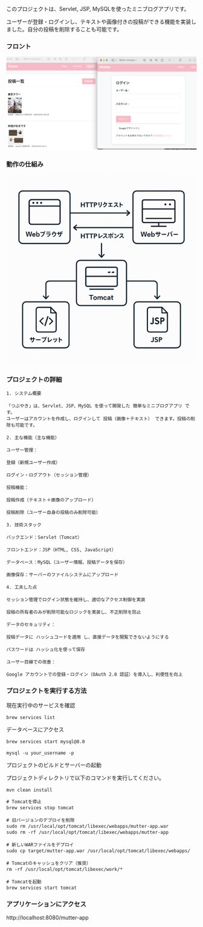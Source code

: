 このプロジェクトは、Servlet, JSP, MySQLを使ったミニブログアプリです。

ユーザーが登録・ログインし、テキストや画像付きの投稿ができる機能を実装しました。自分の投稿を削除することも可能です。
### フロント
<img src="https://github.com/saibin2023/mutter-app/blob/main/img/final.png" alt="Mutter App" width="900">

### 動作の仕組み
<img src="https://github.com/saibin2023/mutter-app/blob/main/img/web%20app%E3%81%AE%E4%BB%95%E7%B5%84%E3%81%BF.png" alt="Mutter App" width="900">


### プロジェクトの詳細
```
1. システム概要
   
「つぶやき」は、Servlet、JSP、MySQL を使って開発した 簡単なミニブログアプリ です。
ユーザーはアカウントを作成し、ログインして 投稿（画像＋テキスト） できます。投稿の削除も可能です。

2. 主な機能（主な機能）

ユーザー管理：

登録（新規ユーザー作成）

ログイン・ログアウト（セッション管理）

投稿機能：

投稿作成（テキスト＋画像のアップロード）

投稿削除（ユーザー自身の投稿のみ削除可能）

3. 技術スタック

バックエンド：Servlet（Tomcat）

フロントエンド：JSP（HTML, CSS, JavaScript）

データベース：MySQL（ユーザー情報、投稿データを保存）

画像保存：サーバーのファイルシステムにアップロード

4. 工夫した点

セッション管理でログイン状態を維持し、適切なアクセス制御を実装

投稿の所有者のみが削除可能なロジックを実装し、不正削除を防止

データのセキュリティ：

投稿データに ハッシュコードを適用 し、直接データを閲覧できないようにする

パスワードは ハッシュ化を使って保存

ユーザー目線での改善：

Google アカウントでの登録・ログイン（OAuth 2.0 認証）を導入し、利便性を向上

```
### プロジェクトを実行する方法

現在実行中のサービスを確認
```
brew services list
```
データベースにアクセス
```
brew services start mysql@8.0
```

```
mysql -u your_username -p
```
プロジェクトのビルドとサーバーの起動

プロジェクトディレクトリで以下のコマンドを実行してください。

```
mvn clean install
```

```
# Tomcatを停止
brew services stop tomcat

# 旧バージョンのデプロイを削除
sudo rm /usr/local/opt/tomcat/libexec/webapps/mutter-app.war
sudo rm -rf /usr/local/opt/tomcat/libexec/webapps/mutter-app

# 新しいWARファイルをデプロイ
sudo cp target/mutter-app.war /usr/local/opt/tomcat/libexec/webapps/

# Tomcatのキャッシュをクリア（推奨）
rm -rf /usr/local/opt/tomcat/libexec/work/*

# Tomcatを起動
brew services start tomcat
```
### アプリケーションにアクセス

http://localhost:8080/mutter-app


